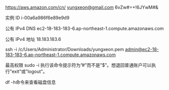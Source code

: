 https://aws.amazon.com/cn/
yungxeon@gmail.com
6vZw#=+!6JYwM#&


实例 ID
i-00a6a986f6e89e9d9

公有 IPv4 DNS
ec2-18-183-183-6.ap-northeast-1.compute.amazonaws.com

公有 IPv4 地址
18.183.183.6

ssh -i /c/Users/Administrator/Downloads/yungxeon.pem admin@ec2-18-183-183-6.ap-northeast-1.compute.amazonaws.com

最高权限
sudo -i
执行该命令提示符为”#”而不是”$”。想退回普通账户可以执行”exit”或”logout”。

df -h命令来查看磁盘信息
